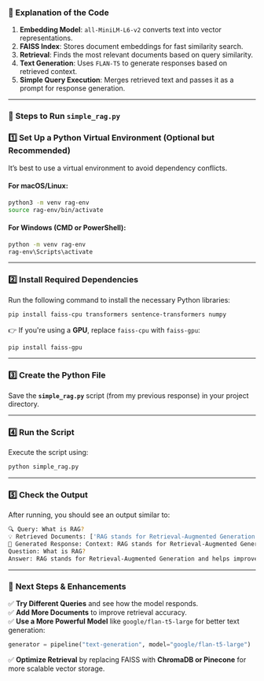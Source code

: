 ### 🚀 Explanation of the Code  
1. **Embedding Model**: `all-MiniLM-L6-v2` converts text into vector representations.  
2. **FAISS Index**: Stores document embeddings for fast similarity search.  
3. **Retrieval**: Finds the most relevant documents based on query similarity.  
4. **Text Generation**: Uses `FLAN-T5` to generate responses based on retrieved context.  
5. **Simple Query Execution**: Merges retrieved text and passes it as a prompt for response generation.  

---

### 🚀 Steps to Run `simple_rag.py`

### 1️⃣ **Set Up a Python Virtual Environment (Optional but Recommended)**  
It’s best to use a virtual environment to avoid dependency conflicts.  

#### **For macOS/Linux:**
```bash
python3 -m venv rag-env
source rag-env/bin/activate
```
#### **For Windows (CMD or PowerShell):**
```bash
python -m venv rag-env
rag-env\Scripts\activate
```

---

### 2️⃣ **Install Required Dependencies**  
Run the following command to install the necessary Python libraries:  
```bash
pip install faiss-cpu transformers sentence-transformers numpy
```
👉 If you're using a **GPU**, replace `faiss-cpu` with `faiss-gpu`:  
```bash
pip install faiss-gpu
```

---

### 3️⃣ **Create the Python File**  
Save the **`simple_rag.py`** script (from my previous response) in your project directory.

---

### 4️⃣ **Run the Script**  
Execute the script using:  
```bash
python simple_rag.py
```

---

### 5️⃣ **Check the Output**  
After running, you should see an output similar to:  
```bash
🔍 Query: What is RAG?
💡 Retrieved Documents: ['RAG stands for Retrieval-Augmented Generation.', 'RAG combines retrieval and generation to improve response accuracy.']
📝 Generated Response: Context: RAG stands for Retrieval-Augmented Generation. RAG combines retrieval and generation to improve response accuracy.
Question: What is RAG?
Answer: RAG stands for Retrieval-Augmented Generation and helps improve response accuracy.
```

---

### 🚀 **Next Steps & Enhancements**
✅ **Try Different Queries** and see how the model responds.  
✅ **Add More Documents** to improve retrieval accuracy.  
✅ **Use a More Powerful Model** like `google/flan-t5-large` for better text generation:  
```python
generator = pipeline("text-generation", model="google/flan-t5-large")
```
✅ **Optimize Retrieval** by replacing FAISS with **ChromaDB or Pinecone** for more scalable vector storage.  